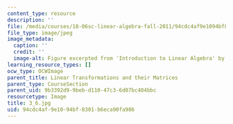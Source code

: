 ```yaml
---
content_type: resource
description: ''
file: /media/courses/18-06sc-linear-algebra-fall-2011/94cdc4af9e1094bf8301b6eca90fa986_3_6.jpg
file_type: image/jpeg
image_metadata:
  caption: ''
  credit: ''
  image-alt: Figure excerpted from 'Introduction to Linear Algebra' by G.S. Strang
learning_resource_types: []
ocw_type: OCWImage
parent_title: Linear Transformations and their Matrices
parent_type: CourseSection
parent_uid: 9b3392d9-9beb-d110-47c3-6d07bc404bbc
resourcetype: Image
title: 3_6.jpg
uid: 94cdc4af-9e10-94bf-8301-b6eca90fa986
---
```

